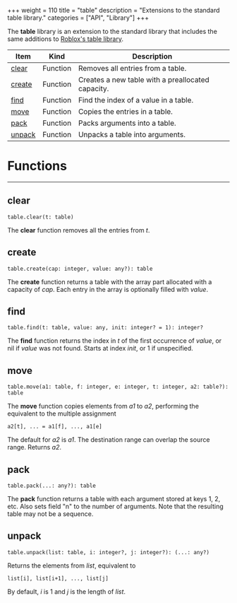 +++
weight = 110
title = "table"
description = "Extensions to the standard table library."
categories = ["API", "Library"]
+++

The **table** library is an extension to the standard library that
includes the same additions to
[Roblox's table library](https://developer.roblox.com/en-us/api-reference/lua-docs/table).

<div class="api-list one two">

| Item | Kind | Description |
| --- | --- | --- |
| [clear](#clear) | Function | Removes all entries from a table. |
| [create](#create) | Function | Creates a new table with a preallocated capacity. |
| [find](#find) | Function | Find the index of a value in a table. |
| [move](#move) | Function | Copies the entries in a table. |
| [pack](#pack) | Function | Packs arguments into a table. |
| [unpack](#unpack) | Function | Unpacks a table into arguments. |

</div>

# Functions

----

## clear

 `table.clear(t: table)`

The **clear** function removes all the entries from *t*.

## create

 `table.create(cap: integer, value: any?): table`

The **create** function returns a table with the array part allocated with
a capacity of *cap*. Each entry in the array is optionally filled with
*value*.

## find

 `table.find(t: table, value: any, init: integer? = 1): integer?`

The **find** function returns the index in *t* of the first
occurrence of *value*, or nil if *value* was not found. Starts at
index *init*, or 1 if unspecified.

## move

 `table.move(a1: table, f: integer, e: integer, t: integer, a2: table?): table`

The **move** function copies elements from *a1* to *a2*,
performing the equivalent to the multiple assignment

```
a2[t], ... = a1[f], ..., a1[e]
```

The default for *a2* is *a1*. The destination range can overlap the
source range. Returns *a2*.

## pack

 `table.pack(...: any?): table`

The **pack** function returns a table with each argument stored at keys 1,
2, etc. Also sets field "n" to the number of arguments. Note that the resulting
table may not be a sequence.

## unpack

 `table.unpack(list: table, i: integer?, j: integer?): (...: any?)`

Returns the elements from *list*, equivalent to

```
list[i], list[i+1], ..., list[j]
```

By default, *i* is 1 and *j* is the length of *list*.